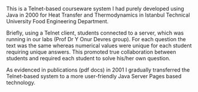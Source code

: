 This is a Telnet-based courseware system I had purely developed using Java in 2000 
for Heat Transfer and Thermodynamics in Istanbul Technical University Food Engineering Department. 



Briefly, using a Telnet client, students connected to a server, which was running in our labs (Prof Dr Y Onur Devres group).
For each question the text was the same whereas numerical values were unique for each student requiring unique answers.
This promoted true collaboration between students and required each student to solve his/her own question.



As evidenced in publications (pdf docs) in 2001 I gradually transferred the Telnet-based system 
to a more user-friendly Java Server Pages based technology. 